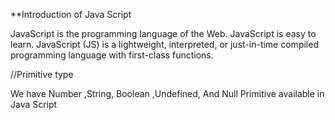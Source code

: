 **Introduction of Java Script


JavaScript is the programming language of the Web. JavaScript is easy to learn.
JavaScript (JS) is a lightweight, interpreted, or just-in-time compiled programming language with first-class functions.

//Primitive type 

We have Number ,String, Boolean ,Undefined, And Null Primitive available in Java Script



